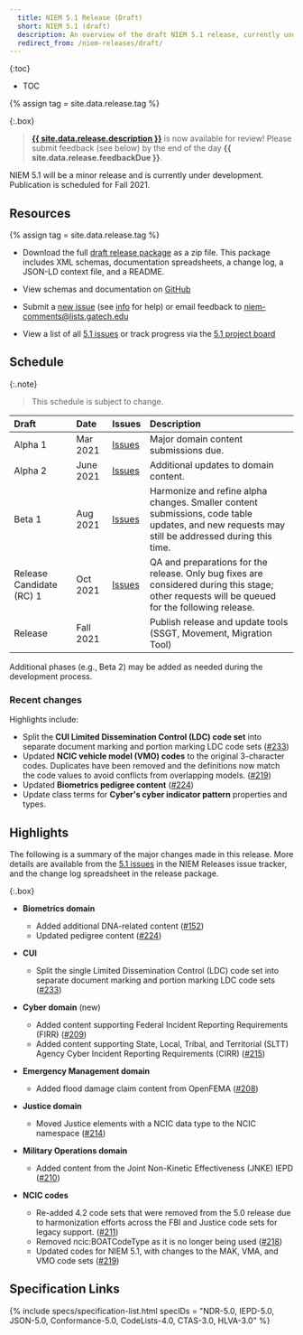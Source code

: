 ```yaml
---
  title: NIEM 5.1 Release (Draft)
  short: NIEM 5.1 (draft)
  description: An overview of the draft NIEM 5.1 release, currently under development.
  redirect_from: /niem-releases/draft/
---
```


{:toc}
- TOC

{% assign tag = site.data.release.tag %}

{:.box}
> **[{{ site.data.release.description }}](https://github.com/NIEM/NIEM-Releases/releases/tag/{{tag}})** is now available for review! Please submit feedback (see below) by the end of the day **{{ site.data.release.feedbackDue }}**.

NIEM 5.1 will be a minor release and is currently under development.  Publication is scheduled for Fall 2021.

## Resources

{% assign tag = site.data.release.tag %}

- Download the full [draft release package](https://github.com/NIEM/NIEM-Releases/archive/{{tag}}.zip) as a zip file.  This package includes XML schemas, documentation spreadsheets, a change log, a JSON-LD context file, and a README.

- View schemas and documentation on [GitHub](https://github.com/NIEM/NIEM-Releases/tree/{{tag}})

- Submit a [new issue](https://github.com/NIEM/NIEM-Releases/issues/new?labels=5.1) (see [info](https://github.com/NIEM/NIEM-Releases/wiki/Issues) for help) or email feedback to <niem-comments@lists.gatech.edu>

- View a list of all [5.1 issues](https://github.com/NIEM/NIEM-Releases/issues?q=is%3Aopen+is%3Aissue+label%3A5.1) or track progress via the [5.1 project board](https://github.com/NIEM/NIEM-Releases/projects/6)

## Schedule

{:.note}
> This schedule is subject to change.

Draft | Date | Issues | Description
:------ |:---- |:------ |:-----------
Alpha 1 | Mar 2021 | [Issues](https://github.com/NIEM/NIEM-Releases/issues?q=is%3Aopen+is%3Aissue+milestone%3Aniem-5.1alpha1) | Major domain content submissions due.
Alpha 2 | June 2021 | [Issues](https://github.com/NIEM/NIEM-Releases/issues?q=is%3Aopen+is%3Aissue+milestone%3Aniem-5.1alpha2) | Additional updates to domain content.
Beta 1 | Aug 2021 | [Issues](https://github.com/NIEM/NIEM-Releases/issues?q=is%3Aopen+is%3Aissue+milestone%3Aniem-5.1beta1) | Harmonize and refine alpha changes.  Smaller content submissions, code table updates, and new requests may still be addressed during this time.
Release Candidate (RC) 1 | Oct 2021 | [Issues](https://github.com/NIEM/NIEM-Releases/milestone/17?closed=1) | QA and preparations for the release.  Only bug fixes are considered during this stage; other requests will be queued for the following release.
Release | Fall 2021 | | Publish release and update tools (SSGT, Movement,  Migration Tool)

Additional phases (e.g., Beta 2) may be added as needed during the development process.

### Recent changes

Highlights include:

- Split the **CUI Limited Dissemination Control (LDC) code set** into separate document marking and portion marking LDC code sets ([#233](https://github.com/NIEM/NIEM-Releases/issues/233))
- Updated **NCIC vehicle model (VMO) codes** to the original 3-character codes.  Duplicates have been removed and the definitions now match the code values to avoid conflicts from overlapping models. ([#219](https://github.com/NIEM/NIEM-Releases/issues/219))
- Updated **Biometrics pedigree content** ([#224](https://github.com/NIEM/NIEM-Releases/issues/224))
- Update class terms for **Cyber's cyber indicator pattern** properties and types.

## Highlights

The following is a summary of the major changes made in this release.  More details are available from the [5.1 issues](https://github.com/NIEM/NIEM-Releases/issues?page=1&q=is%3Aissue+label%3A5.1) in the NIEM Releases issue tracker, and the change log spreadsheet in the release package.

{:.box}
- **Biometrics domain**
  - Added additional DNA-related content ([#152](https://github.com/NIEM/NIEM-Releases/issues/152))
  - Updated pedigree content ([#224](https://github.com/NIEM/NIEM-Releases/issues/224))

- **CUI**
  - Split the single Limited Dissemination Control (LDC) code set into separate document marking and portion marking LDC code sets ([#233](https://github.com/NIEM/NIEM-Releases/issues/223))

- **Cyber domain** (new)
  - Added content supporting Federal Incident Reporting Requirements (FIRR) ([#209](https://github.com/NIEM/NIEM-Releases/issues/209))
  - Added content supporting State, Local, Tribal, and Territorial (SLTT) Agency Cyber Incident Reporting Requirements (CIRR) ([#215](https://github.com/NIEM/NIEM-Releases/issues/215))

- **Emergency Management domain**
  - Added flood damage claim content from OpenFEMA ([#208](https://github.com/NIEM/NIEM-Releases/issues/208))

- **Justice domain**
  - Moved Justice elements with a NCIC data type to the NCIC namespace ([#214](https://github.com/NIEM/NIEM-Releases/issues/214))

- **Military Operations domain**
  - Added content from the Joint Non-Kinetic Effectiveness (JNKE) IEPD ([#210](https://github.com/NIEM/NIEM-Releases/issues/210))

- **NCIC codes**
  - Re-added 4.2 code sets that were removed from the 5.0 release due to harmonization efforts across the FBI and Justice code sets for legacy support. ([#211](https://github.com/NIEM/NIEM-Releases/issues/211))
  - Removed ncic:BOATCodeType as it is no longer being used ([#218](https://github.com/NIEM/NIEM-Releases/issues/218))
  - Updated codes for NIEM 5.1, with changes to the MAK, VMA, and VMO code sets ([#219](https://github.com/NIEM/NIEM-Releases/issues/219))

## Specification Links

{% include specs/specification-list.html specIDs = "NDR-5.0, IEPD-5.0, JSON-5.0, Conformance-5.0, CodeLists-4.0, CTAS-3.0, HLVA-3.0" %}
